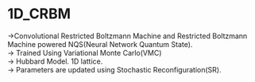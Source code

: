 # 1D_CRBM
->Convolutional Restricted Boltzmann Machine and Restricted Boltzmann Machine powered NQS(Neural Network Quantum State).</br>
-> Trained Using Variational Monte Carlo(VMC)</br>
-> Hubbard Model. 1D lattice.</br>
-> Parameters are updated using Stochastic Reconfiguration(SR).</br>

